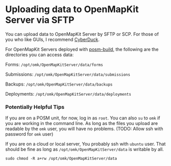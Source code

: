 # Uploading data to OpenMapKit Server via SFTP

You can upload data to OpenMapKit Server by SFTP or SCP. For those of you
who like GUIs, I recommend [CyberDuck](https://cyberduck.io).

For OpenMapKit Servers deployed with [posm-build](https://github.com/AmericanRedCross/posm-build),
the following are the directories you can access data:

Forms: `/opt/omk/OpenMapKitServer/data/forms`

Submissions: `/opt/omk/OpenMapKitServer/data/submissions`

Backups: `/opt/omk/OpenMapKitServer/data/backups`

Deployments: `/opt/omk/OpenMapKitServer/data/deployments`


### Potentially Helpful Tips

If you are on a POSM unit, for now, log in as `root`. You can also
`su` to `omk` if you are working in the command line. As long as
the files you upload are readable by the `omk` user, you will have
no problems. (TODO: Allow ssh with password for `omk` user)

If you are on a cloud or local server, You probably ssh with `ubuntu`
user. That should be fine as long as `/opt/omk/OpenMapKitServer/data`
is writable by all.

```
sudo chmod -R a+rw /opt/omk/OpenMapKitServer/data
```
